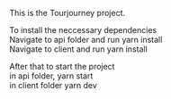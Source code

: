 This is the Tourjourney project.

To install the neccessary dependencies\
Navigate to api folder and run yarn install\
Navigate to client and run yarn install

After that to start the project \
in api folder, yarn start\
in client folder yarn dev


